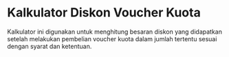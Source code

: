 # Kalkulator Diskon Voucher Kuota

Kalkulator ini digunakan untuk menghitung besaran diskon yang didapatkan setelah melakukan pembelian voucher kuota dalam jumlah tertentu sesuai dengan syarat dan ketentuan.